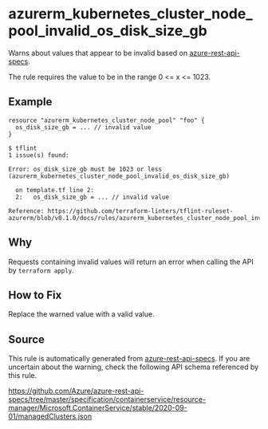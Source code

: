 <!--- This file generated by `tools/apispec-rule-gen/main.go`. DO NOT EDIT --->

# azurerm_kubernetes_cluster_node_pool_invalid_os_disk_size_gb

Warns about values that appear to be invalid based on [azure-rest-api-specs](https://github.com/Azure/azure-rest-api-specs).

The rule requires the value to be in the range 0 <= x <= 1023.

## Example

```hcl
resource "azurerm_kubernetes_cluster_node_pool" "foo" {
  os_disk_size_gb = ... // invalid value
}
```

```
$ tflint
1 issue(s) found:

Error: os_disk_size_gb must be 1023 or less (azurerm_kubernetes_cluster_node_pool_invalid_os_disk_size_gb)

  on template.tf line 2:
  2:   os_disk_size_gb = ... // invalid value

Reference: https://github.com/terraform-linters/tflint-ruleset-azurerm/blob/v0.1.0/docs/rules/azurerm_kubernetes_cluster_node_pool_invalid_os_disk_size_gb.md

```

## Why

Requests containing invalid values will return an error when calling the API by `terraform apply`.

## How to Fix

Replace the warned value with a valid value.

## Source

This rule is automatically generated from [azure-rest-api-specs](https://github.com/Azure/azure-rest-api-specs). If you are uncertain about the warning, check the following API schema referenced by this rule.

https://github.com/Azure/azure-rest-api-specs/tree/master/specification/containerservice/resource-manager/Microsoft.ContainerService/stable/2020-09-01/managedClusters.json
